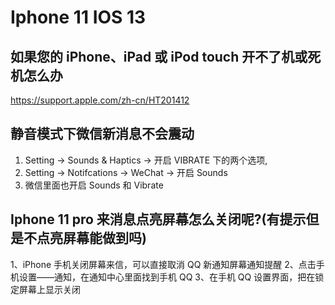# Iphone 11 IOS 13

## 如果您的 iPhone、iPad 或 iPod touch 开不了机或死机怎么办

https://support.apple.com/zh-cn/HT201412

##  静音模式下微信新消息不会震动

1. Setting -> Sounds & Haptics -> 开启 VIBRATE 下的两个选项, 
2. Setting -> Notifcations -> WeChat -> 开启 Sounds
3. 微信里面也开启 Sounds 和 Vibrate

## Iphone 11 pro 来消息点亮屏幕怎么关闭呢?(有提示但是不点亮屏幕能做到吗)

1、iPhone 手机关闭屏幕来信，可以直接取消 QQ 新通知屏幕通知提醒
2、点击手机设置——通知，在通知中心里面找到手机 QQ
3、在手机 QQ 设置界面，把在锁定屏幕上显示关闭
